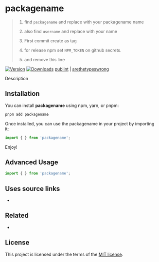 # packagename 


> 1. find `packagename` and replace with your packagename name
> 
> 1. also find `username` and replace with your name
> 
> 1. First commit create as tag
> 
> 1. for release npm set `NPM_TOKEN` on github secrets.
> 
> 1. and remove this line

[![Version](https://img.shields.io/npm/v/packagename)](https://www.npmjs.com/packagename/packagename)
[![Downloads](https://img.shields.io/npm/dt/packagename)](https://www.npmjs.com/packagename/packagename)
[publint](https://publint.dev/packagename) | 
[arethetypeswrong](https://arethetypeswrong.github.io/?p=packagename)


Description

## Installation

You can install **packagename** using npm, yarn, or pnpm:


```bash
pnpm add packagename
```

Once installed, you can use the packagename in your project by importing it:

```ts
import { } from 'packagename';

```

Enjoy!

## Advanced Usage

```ts
import { } from 'packagename';

```


## Uses source links
- 

## Related
- 

## License
This project is licensed under the terms of the [MIT license](LICENSE).
